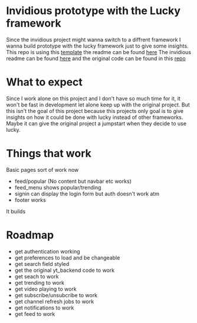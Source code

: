 # Invidious prototype with the Lucky framework

Since the invidious project might wanna switch to a diffrent framework I wanna build prototype with the lucky framework just to give some insights.
This repo is using this [template](https://github.com/stephendolan/lucky_jumpstart/) the readme can be found [here](https://github.com/11Tuvork28/Invidious_lucky_prototype/blob/main/README_TEMPLATE.md)
The invidious readme can be found [here](https://github.com/iv-org/invidious/blob/master/README.md) and the original code can be found in this [repo](https://github.com/iv-org/invidious/)

# What to expect

Since I work alone on this project and I don't have so much time for it, it won't be fast in development let alone keep up with the original project.
But this isn't the goal of this project because this projects only goal is to give insights on how it could be done with lucky instead of other frameworks.
Maybe it can give the original project a jumpstart when they decide to use lucky.

# Things that work
Basic pages sort of work now
  - feed/popular (No content but navbar etc works)
  - feed_menu shows popular/trending
  - signin can display the login form but auth doesn't work atm
  - footer works

It builds
# Roadmap
-  get authentication working
-  get preferences to load and be changeable
-  get search field styled
-  get the original yt_backend code to work
-  get seach to work
-  get trending to work
-  get video playing to work
-  get subscribe/unsubcribe to work
-  get channel refresh jobs to work
-  get notifications to work
-  get feed to work
